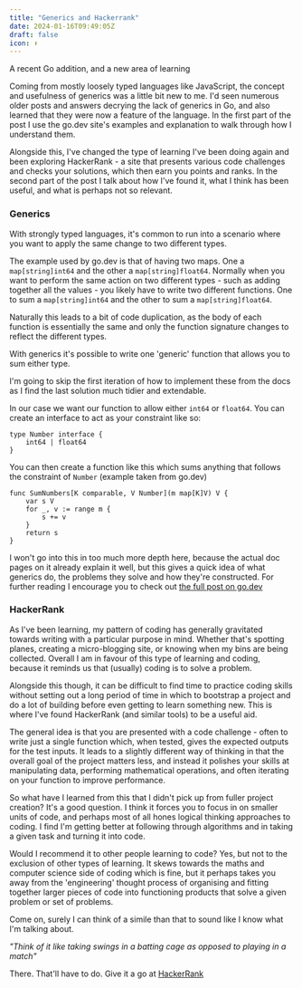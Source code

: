 ```yaml
---
title: "Generics and Hackerrank"
date: 2024-01-16T09:49:05Z
draft: false
icon: ⬆️
---
```


A recent Go addition, and a new area of learning<!--more-->

Coming from mostly loosely typed languages like JavaScript, the concept and usefulness of generics was a little bit new to me. I'd seen numerous older posts and answers decrying the lack of generics in Go, and also learned that they were now a feature of the language. In the first part of the post I use the go.dev site's examples and explanation to walk through how I understand them.

Alongside this, I've changed the type of learning I've been doing again and been exploring HackerRank - a site that presents various code challenges and checks your solutions, which then earn you points and ranks. In the second part of the post I talk about how I've found it, what I think has been useful, and what is perhaps not so relevant.

### Generics

With strongly typed languages, it's common to run into a scenario where you want to apply the same change to two different types. 

The example used by go.dev is that of having two maps. One a `map[string]int64` and the other a `map[string]float64`. Normally when you want to perform the same action on two different types - such as adding together all the values - you likely have to write two different functions. One to sum a `map[string]int64` and the other to sum a `map[string]float64`.

Naturally this leads to a bit of code duplication, as the body of each function is essentially the same and only the function signature changes to reflect the different types.

With generics it's possible to write one 'generic' function that allows you to sum either type. 

I'm going to skip the first iteration of how to implement these from the docs as I find the last solution much tidier and extendable.

In our case we want our function to allow either `int64` or `float64`. You can create an interface to act as your constraint like so:

```
type Number interface {
    int64 | float64
}
```

You can then create a function like this which sums anything that follows the constraint of `Number` (example taken from go.dev)

```
func SumNumbers[K comparable, V Number](m map[K]V) V {
    var s V
    for _, v := range m {
        s += v
    }
    return s
}
```

I won't go into this in too much more depth here, because the actual doc pages on it already explain it well, but this gives a quick idea of what generics do, the problems they solve and how they're constructed. For further reading I encourage you to check out [the full post on go.dev](https://go.dev/doc/tutorial/generics)

### HackerRank

As I've been learning, my pattern of coding has generally gravitated towards writing with a particular purpose in mind. Whether that's spotting planes, creating a micro-blogging site, or knowing when my bins are being collected. Overall I am in favour of this type of learning and coding, because it reminds us that (usually) coding is to solve a problem.

Alongside this though, it can be difficult to find time to practice coding skills without setting out a long period of time in which to bootstrap a project and do a lot of building before even getting to learn something new. This is where I've found HackerRank (and similar tools) to be a useful aid.

The general idea is that you are presented with a code challenge - often to write just a single function which, when tested, gives the expected outputs for the test inputs. It leads to a slightly different way of thinking in that the overall goal of the project matters less, and instead it polishes your skills at manipulating data, performing mathematical operations, and often iterating on your function to improve performance.

So what have I learned from this that I didn't pick up from fuller project creation? It's a good question. I think it forces you to focus in on smaller units of code, and perhaps most of all hones logical thinking approaches to coding. I find I'm getting better at following through algorithms and in taking a given task and turning it into code.

Would I recommend it to other people learning to code? Yes, but not to the exclusion of other types of learning. It skews towards the maths and computer science side of coding which is fine, but it perhaps takes you away from the 'engineering' thought process of organising and fitting together larger pieces of code into functioning products that solve a given problem or set of problems.

Come on, surely I can think of a simile than that to sound like I know what I'm talking about.

*"Think of it like taking swings in a batting cage as opposed to playing in a match"*

There. That'll have to do. Give it a go at [HackerRank](https://www.hackerrank.com)